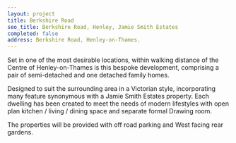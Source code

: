 ```yaml
---
layout: project
title: Berkshire Road
seo_title: Berkshire Road, Henley, Jamie Smith Estates
completed: false
address: Berkshire Road, Henley-on-Thames.
---
```


<p>Set in one of the most desirable locations, within walking distance of the Centre of Henley-on-Thames is this bespoke development, comprising a pair of semi-detached and one detached family homes.</p>
<p>Designed to suit the surrounding area in a Victorian style, incorporating many feature synonymous with a Jamie Smith Estates property. Each dwelling has been created to meet the needs of modern lifestyles with open plan kitchen / living / dining space and separate formal Drawing room.</p>
<p>The properties will be provided with off road parking and West facing rear gardens.</p>

